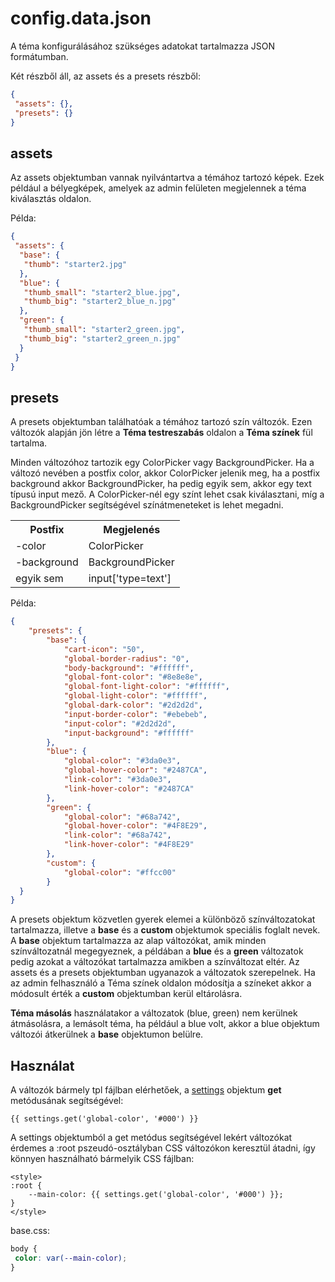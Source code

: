 # config.data.json

A téma konfigurálásához szükséges adatokat tartalmazza JSON formátumban.

Két részből áll, az assets és a presets részből:

```json
{
 "assets": {},
 "presets": {}
}
```

## assets

Az assets objektumban vannak nyilvántartva a témához tartozó képek. Ezek például a bélyegképek, amelyek az admin
felületen megjelennek a téma kiválasztás oldalon.


Példa:

```json
{
 "assets": {
  "base": {
   "thumb": "starter2.jpg"
  },
  "blue": {
   "thumb_small": "starter2_blue.jpg",
   "thumb_big": "starter2_blue_n.jpg"
  },
  "green": {
   "thumb_small": "starter2_green.jpg",
   "thumb_big": "starter2_green_n.jpg"
  }
 }
}
```

## presets

A presets objektumban találhatóak a témához tartozó szín változók. Ezen változók alapján jön létre
a **Téma testreszabás** oldalon a **Téma színek** fül tartalma.

Minden változóhoz tartozik egy ColorPicker vagy BackgroundPicker.
Ha a változó nevében a postfix color, akkor ColorPicker jelenik meg, ha a postfix background akkor BackgroundPicker,
ha pedig egyik sem, akkor egy text típusú input mező. A ColorPicker-nél egy színt lehet csak kiválasztani, míg a
BackgroundPicker segítségével színátmeneteket is lehet megadni.

<table>
  <tr>
    <th>Postfix</th>
    <th>Megjelenés</th>
  </tr> 
  <tr>
    <td>-color</td>
    <td>ColorPicker</td>
  </tr>
  <tr>
    <td>-background</td>
    <td>BackgroundPicker</td>
  </tr>
  <tr>
    <td>egyik sem</td>
    <td>input['type=text']</td>
  </tr>
</table>   


Példa:

```json
{
    "presets": {
        "base": {
            "cart-icon": "50",
            "global-border-radius": "0",
            "body-background": "#ffffff",
            "global-font-color": "#8e8e8e",
            "global-font-light-color": "#ffffff",
            "global-light-color": "#ffffff",
            "global-dark-color": "#2d2d2d",
            "input-border-color": "#ebebeb",
            "input-color": "#2d2d2d",
            "input-background": "#ffffff"
        },
        "blue": {
            "global-color": "#3da0e3",
            "global-hover-color": "#2487CA",
            "link-color": "#3da0e3",
            "link-hover-color": "#2487CA"
        },
        "green": {
            "global-color": "#68a742",
            "global-hover-color": "#4F8E29",
            "link-color": "#68a742",
            "link-hover-color": "#4F8E29"
        },
        "custom": {
            "global-color": "#ffcc00"
        }
  }
}
```

A presets objektum közvetlen gyerek elemei a különböző színváltozatokat tartalmazza, illetve a **base** és a **custom**
objektumok speciális foglalt nevek. A **base** objektum tartalmazza az alap változókat, amik minden színváltozatnál megegyeznek,
a példában a **blue** és a **green** változatok pedig azokat a változókat tartalmazza amikben a színváltozat eltér.
Az assets és a presets objektumban ugyanazok a változatok szerepelnek. Ha az admin felhasználó a Téma színek
oldalon módosítja a színeket akkor a módosult érték a **custom** objektumban kerül eltárolásra.

**Téma másolás** használatakor a változatok (blue, green) nem kerülnek átmásolásra, a lemásolt téma, ha például
a blue volt, akkor a blue objektum változói átkerülnek a **base** objektumon belülre.

## Használat
A változók bármely tpl fájlban elérhetőek, a [settings](../theme-global/04_global_objects.md#settings) objektum **get** metódusának segítségével:

```
{{ settings.get('global-color', '#000') }}
```

A settings objektumból a get metódus segítségével lekért változókat érdemes a :root pszeudó-osztályban CSS változókon keresztül átadni, így könnyen használható bármelyik CSS fájlban:

```
<style>
:root {
    --main-color: {{ settings.get('global-color', '#000') }};
}
</style>
```
base.css:
```css
body {
 color: var(--main-color);
}
```
